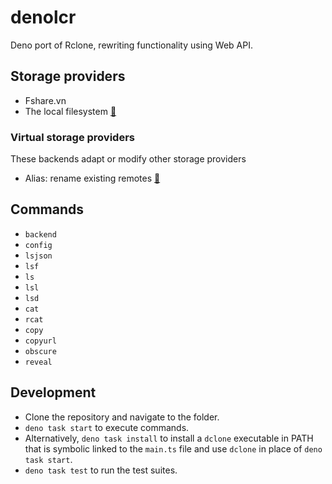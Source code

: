 # denolcr

Deno port of Rclone, rewriting functionality using Web API.

## Storage providers

- Fshare.vn
- The local filesystem [:page_facing_up:](https://rclone.org/local/)

### Virtual storage providers

These backends adapt or modify other storage providers

- Alias: rename existing remotes [:page_facing_up:](https://rclone.org/alias/)

## Commands

- `backend`
- `config`
- `lsjson`
- `lsf`
- `ls`
- `lsl`
- `lsd`
- `cat`
- `rcat`
- `copy`
- `copyurl`
- `obscure`
- `reveal`

## Development

- Clone the repository and navigate to the folder.
- `deno task start` to execute commands.
- Alternatively, `deno task install` to install a `dclone` executable in PATH that is symbolic linked to the `main.ts` file and use `dclone` in place of `deno task start`.
- `deno task test` to run the test suites.
